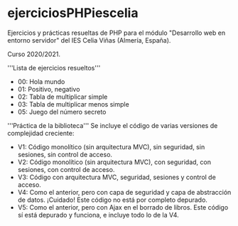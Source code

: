 # ejerciciosPHPiescelia
Ejercicios y prácticas resueltas de PHP para el módulo "Desarrollo web en entorno servidor" del IES Celia Viñas (Almería, España).

Curso 2020/2021.

'''Lista de ejercicios resueltos'''
* 00: Hola mundo
* 01: Positivo, negativo
* 02: Tabla de multiplicar simple
* 03: Tabla de multiplicar menos simple
* 05: Juego del número secreto

'''Práctica de la biblioteca'''
Se incluye el código de varias versiones de complejidad creciente:
* V1: Código monolítico (sin arquitectura MVC), sin seguridad, sin sesiones, sin control de acceso.
* V2: Código monolítico (sin arquitectura MVC), con seguridad, con sesiones, con control de acceso.
* V3: Código con arquitectura MVC, seguridad, sesiones y control de acceso.
* V4: Como el anterior, pero con capa de seguridad y capa de abstracción de datos. ¡Cuidado! Este código no está por completo depurado.
* V5: Como el anterior, pero con Ajax en el borrado de libros. Este código sí está depurado y funciona, e incluye todo lo de la V4.
